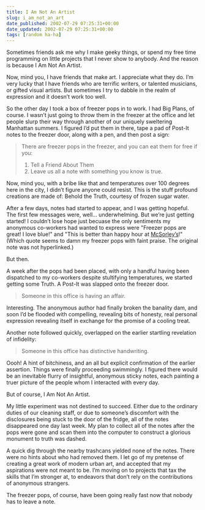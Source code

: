 ```yaml
---
title: I Am Not An Artist
slug: i_am_not_an_art
date_published: 2002-07-29 07:25:31+00:00
date_updated: 2002-07-29 07:25:31+00:00
tags: [random ha-ha]
---
```

Sometimes friends ask me why I make geeky things, or spend my free time programming on little projects that I never show to anybody. And the reason is because I Am Not An Artist.

Now, mind you, I have friends that make art. I appreciate what they do. I’m very lucky that I have friends who are terrific writers, or talented musicians, or gifted visual artists. But sometimes I try to dabble in the realm of expression and it doesn’t work too well.

So the other day I took a box of freezer pops in to work. I had Big Plans, of course. I wasn’t just going to throw them in the freezer at the office and let people slurp their way through another of our uniquely sweltering Manhattan summers. I figured I’d put them in there, tape a pad of Post-It notes to the freezer door, along with a pen, and then post a sign:

> There are freezer pops in the freezer, and you can eat them for free if you:
> 
> 1. Tell a Friend About Them
> 2. Leave us all a note with something you know is true.

Now, mind you, with a bribe like that and temperatures over 100 degrees here in the city, I didn’t figure anyone could resist. This is the stuff profound creations are made of: Behold the Truth, courtesy of frozen sugar water.

After a few days, notes had started to appear, and I was getting hopeful. The first few messages were, well… underwhelming. But we’re just getting started! I couldn’t lose hope just becuase the only sentiments my anonymous co-workers had wanted to express were "Freezer pops are great! I love blue!" and "This is better than happy hour at [McSorley’s](http://www.hoganstand.com/kilkenny/images/mcsorleys/bio_page/mcsorleys.html)!" (Which quote seems to damn my freezer pops with faint praise. The original note was not hyperlinked.)

But then.

A week after the pops had been placed, with only a handful having been dispatched to my co-workers despite stultifying temperatures, we started getting some Truth. A Post-It was slapped onto the freezer door.

> Someone in this office is having an affair.

Interesting. The anonymous author had finally broken the banality dam, and soon I’d be flooded with compelling, revealing bits of honesty, real personal expression revealing itself in exchange for the promise of a cooling treat.

Another note followed quickly, overlapped on the earlier startling revelation of infidelity:

> Someone in this office has distinctive handwriting.

Oooh! A hint of bitchiness, and an all but explicit confirmation of the earlier assertion. Things were finally proceeding swimmingly. I figured there would be an inevitable flurry of insightful, anonymous sticky notes, each painting a truer picture of the people whom I interacted with every day.

But of course, I Am Not An Artist.

My little experiment was not destined to succeed. Either due to the ordinary duties of our cleaning staff, or due to someone’s discomfort with the disclosures being stuck to the door of the fridge, all of the notes disappeared one day last week. My plan to collect all of the notes after the pops were gone and scan them into the computer to construct a glorious monument to truth was dashed.

A quick dig through the nearby trashcans yielded none of the notes. There were no hints about who had removed them. I let go of my pretense of creating a great work of modern urban art, and accepted that my aspirations were not meant to be. I’m moving on to projects that tax the skills that I’m stronger at, to endeavors that don’t rely on the contributions of anonymous strangers.

The freezer pops, of course, have been going really fast now that nobody has to leave a note.
